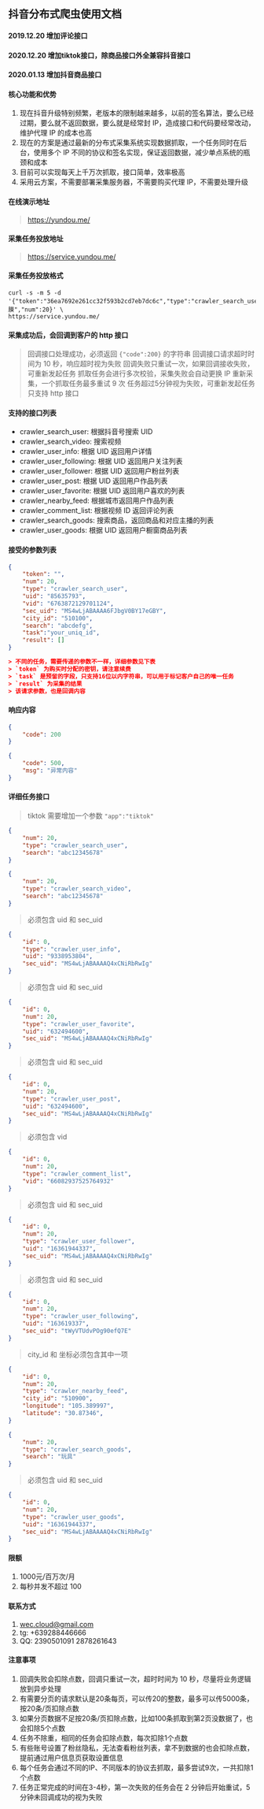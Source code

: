 ## 抖音分布式爬虫使用文档

#### 2019.12.20 增加评论接口
#### 2020.12.20 增加tiktok接口，除商品接口外全兼容抖音接口
#### 2020.01.13 增加抖音商品接口

#### 核心功能和优势

1. 现在抖音升级特别频繁，老版本的限制越来越多，以前的签名算法，要么已经过期，要么就不返回数据，要么就是经常封 IP，造成接口和代码要经常改动，维护代理 IP 的成本也高
2. 现在的方案是通过最新的分布式采集系统实现数据抓取，一个任务同时在后台，使用多个 IP 不同的协议和签名实现，保证返回数据，减少单点系统的瓶颈和成本
3. 目前可以实现每天上千万次抓取，接口简单，效率极高
4. 采用云方案，不需要部署采集服务器，不需要购买代理 IP，不需要处理升级

#### 在线演示地址

> https://yundou.me/

#### 采集任务投放地址

> https://service.yundou.me/

#### 采集任务投放格式

```shell
curl -s -m 5 -d '{"token":"36ea7692e261cc32f593b2cd7eb7dc6c","type":"crawler_search_user","search":"面膜","num":20}' \
https://service.yundou.me/
```

#### 采集成功后，会回调到客户的 http 接口

> 回调接口处理成功，必须返回 `{"code":200}` 的字符串
> 回调接口请求超时时间为 10 秒，响应超时视为失败
> 回调失败只重试一次，如果回调接收失败，可重新发起任务
> 抓取任务会进行多次校验，采集失败会自动更换 IP 重新采集，一个抓取任务最多重试 9 次
> 任务超过5分钟视为失败，可重新发起任务
> 只支持 http 接口


#### 支持的接口列表

- crawler_search_user: 根据抖音号搜索 UID
- crawler_search_video: 搜索视频
- crawler_user_info: 根据 UID 返回用户详情
- crawler_user_following: 根据 UID 返回用户关注列表
- crawler_user_follower: 根据 UID 返回用户粉丝列表
- crawler_user_post: 根据 UID 返回用户作品列表
- crawler_user_favorite: 根据 UID 返回用户喜欢的列表
- crawler_nearby_feed: 根据城市返回用户作品列表
- crawler_comment_list: 根据视频 ID 返回评论列表
- crawler_search_goods: 搜索商品，返回商品和对应主播的列表
- crawler_user_goods: 根据 UID 返回用户橱窗商品列表

#### 接受的参数列表

```json
{
    "token": "",
    "num": 20,
    "type": "crawler_search_user",
    "uid": "85635793",
    "vid": "6763872129701124",
    "sec_uid": "MS4wLjABAAAA6FJbgV0BY17eGBY",
    "city_id": "510100",
    "search": "abcdefg",
    "task":"your_uniq_id",
    "result": []
}

> 不同的任务，需要传递的参数不一样，详细参数见下表
> `token` 为购买时分配的密钥，请注意续费
> `task` 是预留的字段，只支持16位以内字符串，可以用于标记客户自己的唯一任务
> `result` 为采集的结果
> 该请求参数，也是回调内容

```

#### 响应内容

>
```json
{
    "code": 200
}
```

```json
{
    "code": 500,
    "msg": "异常内容"
}
```

#### 详细任务接口

> tiktok 需要增加一个参数 `"app":"tiktok"`

```json
{
    "num": 20,
    "type": "crawler_search_user",
    "search": "abc12345678"
}
```

```json
{
    "num": 20,
    "type": "crawler_search_video",
    "search": "abc12345678"
}
```

> 必须包含 uid 和 sec_uid

```json
{
    "id": 0,
    "type": "crawler_user_info",
    "uid": "9338953804",
    "sec_uid": "MS4wLjABAAAAQ4xCNiRbRwIg"
}
```

> 必须包含 uid 和 sec_uid

```json
{
    "id": 0,
    "num": 20,
    "type": "crawler_user_favorite",
    "uid": "632494600",
    "sec_uid": "MS4wLjABAAAAQ4xCNiRbRwIg"
}
```

> 必须包含 uid 和 sec_uid

```json
{
    "id": 0,
    "num": 20,
    "type": "crawler_user_post",
    "uid": "632494600",
    "sec_uid": "MS4wLjABAAAAQ4xCNiRbRwIg"
}
```

> 必须包含 vid

```json
{
    "id": 0,
    "num": 20,
    "type": "crawler_comment_list",
    "vid": "66082937525764932"
}
```

> 必须包含 uid 和 sec_uid

```json
{
    "id": 0,
    "num": 20,
    "type": "crawler_user_follower",
    "uid": "16361944337",
    "sec_uid": "MS4wLjABAAAAQ4xCNiRbRwIg"
}
```

> 必须包含 uid 和 sec_uid

```json
{
    "id": 0,
    "num": 20,
    "type": "crawler_user_following",
    "uid": "163619337",
    "sec_uid": "tWyVTUdvPOg90efQ7E"
}
```

> city_id 和 坐标必须包含其中一项

```json
{
    "id": 0,
    "num": 20,
    "type": "crawler_nearby_feed",
    "city_id": "510900",
    "longitude": "105.389997",
    "latitude": "30.87346",
}

```

```json
{
    "num": 20,
    "type": "crawler_search_goods",
    "search": "玩具"
}
```

> 必须包含 uid 和 sec_uid

```json
{
    "id": 0,
    "num": 20,
    "type": "crawler_user_goods",
    "uid": "16361944337",
    "sec_uid": "MS4wLjABAAAAQ4xCNiRbRwIg"
}
```

#### 限额

1. 1000元/百万次/月
2. 每秒并发不超过 100

#### 联系方式

1. wec.cloud@gmail.com
2. tg: +639288446666
3. QQ: 2390501091 2878261643

#### 注意事项

1. 回调失败会扣除点数，回调只重试一次，超时时间为 10 秒，尽量将业务逻辑放到异步处理
2. 有需要分页的请求默认是20条每页，可以传20的整数，最多可以传5000条，按20条/页扣除点数
3. 如果分页数据不足按20条/页扣除点数，比如100条抓取到第2页没数据了，也会扣除5个点数
3. 任务不除重，相同的任务会扣除点数，每次扣除1个点数
4. 有些账号设置了粉丝隐私，无法查看粉丝列表，拿不到数据的也会扣除点数，提前通过用户信息页获取设置信息
5. 每个任务会通过不同的IP、不同版本的协议去抓取，最多尝试9次，一共扣除1个点数
6. 任务正常完成的时间在3-4秒，第一次失败的任务会在 2 分钟后开始重试，5分钟未回调成功的视为失败
